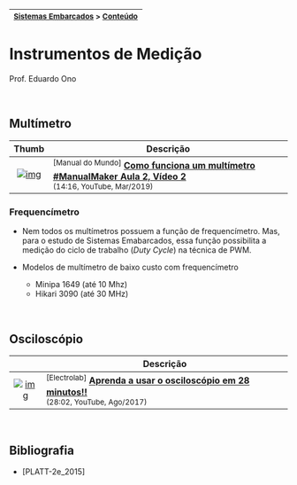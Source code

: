 | <sup>[Sistemas Embarcados](../../../) > [Conteúdo](../../)</sup> |
| --- |

# Instrumentos de Medição

Prof. Eduardo Ono

<br>

## Multímetro

|Thumb | Descrição |
| :-: | --- |
| [![img](https://img.youtube.com/vi/1WIWrmc-rBk/default.jpg)](https://www.youtube.com/watch?v=1WIWrmc-rBk) | <sup>[Manual do Mundo]</sup> [__Como funciona um multímetro #ManualMaker Aula 2, Vídeo 2__](https://www.youtube.com/watch?v=1WIWrmc-rBk) <br> <sub>(14:16, YouTube, Mar/2019)</sub>

### Frequencímetro

* Nem todos os multímetros possuem a função de frequencímetro. Mas, para o estudo de Sistemas Emabarcados, essa função possibilita a medição do ciclo de trabalho (_Duty Cycle_) na técnica de PWM.

* Modelos de multímetro de baixo custo com frequencímetro
  * Minipa 1649 (até 10 Mhz)
  * Hikari 3090 (até 30 MHz)

<br>

## Osciloscópio

|| Descrição |
| :-: | --- |
[![img](https://img.youtube.com/vi/Bp1f51YkEHs/default.jpg)](https://www.youtube.com/watch?v=Bp1f51YkEHs) | <sup>[Electrolab]</sup> [__Aprenda a usar o osciloscópio em 28 minutos!!__](https://www.youtube.com/watch?v=Bp1f51YkEHs) <br> <sub>(28:02, YouTube, Ago/2017)</sub>

<br>

## Bibliografia

* [PLATT-2e_2015]

<br>
